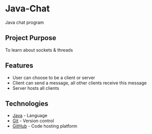 # Java-Chat

Java chat program

## Project Purpose

 To learn about sockets & threads
 
 ## Features
 
 * User can choose to be a client or server
 * Client can send a message, all other clients receive this message
 * Server hosts all clients
 
 ## Technologies
 
- [Java](https://www.java.com/en/) - Language
- [Git](https://git-scm.com/) - Version control
- [GitHub](https://www.github.com) - Code hosting platform